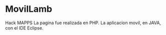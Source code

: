 MovilLamb
=========

Hack MAPPS
La pagina fue realizada en PHP.
La aplicacion movil, en JAVA, con el IDE Eclipse.
